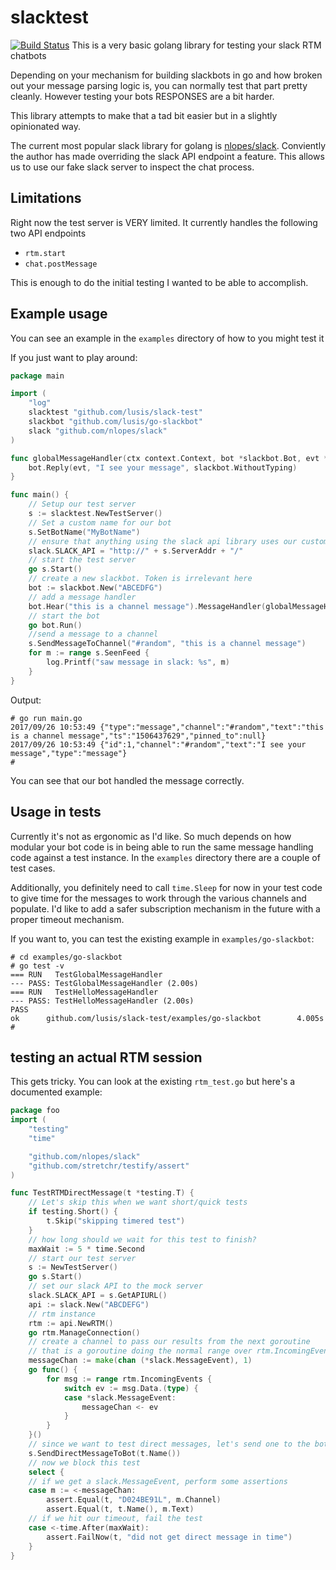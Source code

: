 # slacktest
[![Build Status](https://travis-ci.org/lusis/slack-test.svg?branch=master)](https://travis-ci.org/lusis/slack-test)
This is a very basic golang library for testing your slack RTM chatbots

Depending on your mechanism for building slackbots in go and how broken out your message parsing logic is, you can normally test that part pretty cleanly.
However testing your bots RESPONSES are a bit harder.

This library attempts to make that a tad bit easier but in a slightly opinionated way.

The current most popular slack library for golang is [nlopes/slack](https://github.com/nlopes/slack). Conviently the author has made overriding the slack API endpoint a feature. This allows us to use our fake slack server to inspect the chat process.

## Limitations
Right now the test server is VERY limited. It currently handles the following two API endpoints

- `rtm.start`
- `chat.postMessage`

This is enough to do the initial testing I wanted to be able to accomplish.

## Example usage
You can see an example in the `examples` directory of how to you might test it

If you just want to play around:

```go
package main

import (
    "log"
    slacktest "github.com/lusis/slack-test"
    slackbot "github.com/lusis/go-slackbot"
    slack "github.com/nlopes/slack"
)

func globalMessageHandler(ctx context.Context, bot *slackbot.Bot, evt *slack.MessageEvent) {
	bot.Reply(evt, "I see your message", slackbot.WithoutTyping)
}

func main() {
    // Setup our test server
    s := slacktest.NewTestServer()
    // Set a custom name for our bot
    s.SetBotName("MyBotName")
    // ensure that anything using the slack api library uses our custom server
    slack.SLACK_API = "http://" + s.ServerAddr + "/"
    // start the test server
    go s.Start()
    // create a new slackbot. Token is irrelevant here
    bot := slackbot.New("ABCEDFG")
    // add a message handler
    bot.Hear("this is a channel message").MessageHandler(globalMessageHandler)
    // start the bot
    go bot.Run()
    //send a message to a channel
    s.SendMessageToChannel("#random", "this is a channel message")
    for m := range s.SeenFeed {
        log.Printf("saw message in slack: %s", m)
    }
}
```
Output:
```
# go run main.go
2017/09/26 10:53:49 {"type":"message","channel":"#random","text":"this is a channel message","ts":"1506437629","pinned_to":null}
2017/09/26 10:53:49 {"id":1,"channel":"#random","text":"I see your message","type":"message"}
#
```
You can see that our bot handled the message correctly.

## Usage in tests
Currently it's not as ergonomic as I'd like. So much depends on how modular your bot code is in being able to run the same message handling code against a test instance. In the `examples` directory there are a couple of test cases.

Additionally, you definitely need to call `time.Sleep` for now in your test code to give time for the messages to work through the various channels and populate. I'd like to add a safer subscription mechanism in the future with a proper timeout mechanism.

If you want to, you can test the existing example in `examples/go-slackbot`:
```
# cd examples/go-slackbot
# go test -v
=== RUN   TestGlobalMessageHandler
--- PASS: TestGlobalMessageHandler (2.00s)
=== RUN   TestHelloMessageHandler
--- PASS: TestHelloMessageHandler (2.00s)
PASS
ok      github.com/lusis/slack-test/examples/go-slackbot        4.005s
#
```

## testing an actual RTM session
This gets tricky. You can look at the existing `rtm_test.go` but here's a documented example:
```go
package foo
import (
	"testing"
	"time"

	"github.com/nlopes/slack"
	"github.com/stretchr/testify/assert"
)

func TestRTMDirectMessage(t *testing.T) {
    // Let's skip this when we want short/quick tests
	if testing.Short() {
		t.Skip("skipping timered test")
	}
    // how long should we wait for this test to finish?
	maxWait := 5 * time.Second
    // start our test server
	s := NewTestServer()
	go s.Start()
    // set our slack API to the mock server
	slack.SLACK_API = s.GetAPIURL()
	api := slack.New("ABCDEFG")
    // rtm instance
	rtm := api.NewRTM()
	go rtm.ManageConnection()
    // create a channel to pass our results from the next goroutine
    // that is a goroutine doing the normal range over rtm.IncomingEvents
	messageChan := make(chan (*slack.MessageEvent), 1)
	go func() {
		for msg := range rtm.IncomingEvents {
			switch ev := msg.Data.(type) {
			case *slack.MessageEvent:
				messageChan <- ev
			}
		}
	}()
    // since we want to test direct messages, let's send one to the bot
	s.SendDirectMessageToBot(t.Name())
    // now we block this test
	select {
    // if we get a slack.MessageEvent, perform some assertions
	case m := <-messageChan:
		assert.Equal(t, "D024BE91L", m.Channel)
		assert.Equal(t, t.Name(), m.Text)
    // if we hit our timeout, fail the test
	case <-time.After(maxWait):
		assert.FailNow(t, "did not get direct message in time")
	}
}
```